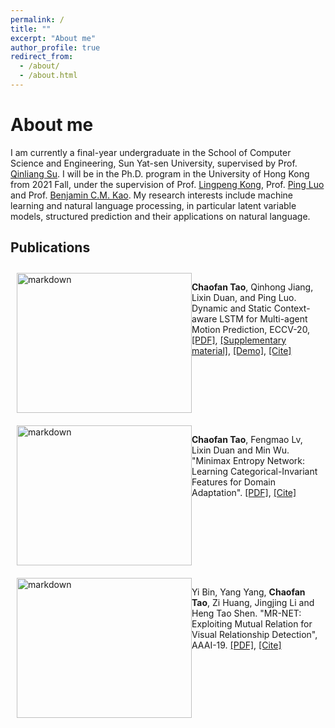 ```yaml
---
permalink: /
title: ""
excerpt: "About me"
author_profile: true
redirect_from: 
  - /about/
  - /about.html
---
```



# About me
I am currently a final-year undergraduate in the School of Computer Science and Engineering, Sun Yat-sen University, supervised by Prof. [Qinliang Su](http://sdcs.sysu.edu.cn/content/3796). I will be in the Ph.D. program in the University of Hong Kong from 2021 Fall, under the supervision of Prof. [Lingpeng Kong](https://ikekonglp.github.io/), Prof. [Ping Luo](http://luoping.me/) and Prof. [Benjamin C.M. Kao](https://i.cs.hku.hk/~kao/). My research interests include machine learning and natural language processing, in particular latent variable models, structured prediction and their applications on natural language.

<!-- ## News -->



## Publications

<div style="display:inline-block; border:2px; margin:10px;">
 <img src="../images/paper_cover_image/dscmp.png" style="float:left;" width="280" height="224" alt="markdown">
<p><b>Chaofan Tao</b>, Qinhong Jiang, Lixin Duan, and Ping Luo. Dynamic and Static Context-aware LSTM for Multi-agent Motion Prediction, ECCV-20,
<a href="http://www.ecva.net/papers/eccv_2020/papers_ECCV/html/3801_ECCV_2020_paper.php">[PDF]</a>,
<a href="../files/ECCV20-SM.pdf">[Supplementary material]</a>,
<a href="../files/ECCV20-demo.mp4">[Demo]</a>,
<a href="../files/bib/dscmp_eccv20.txt">[Cite]</a>
</p>
</div>

<div style="display:inline-block; border:2px; margin:10px;">
 <img src="../images/paper_cover_image/mmen.png" style="float:left;" width="280" height="224" alt="markdown">
<p><b>Chaofan Tao</b>, Fengmao Lv, Lixin Duan and Min Wu. "Minimax Entropy Network: Learning Categorical-Invariant Features for Domain Adaptation".
<a href="https://arxiv.org/abs/1904.09601">[PDF]</a>,
<a href="../files/bib/mmen.txt">[Cite]</a>
</p>
</div>

<div style="display:inline-block; border:2px; margin:10px;">
 <img src="../images/paper_cover_image/mrnet.png" style="float:left;" width="280" height="224" alt="markdown">
<p>Yi Bin, Yang Yang, <b>Chaofan Tao</b>, Zi Huang, Jingjing Li and Heng Tao Shen. "MR-NET: Exploiting Mutual Relation for Visual  Relationship Detection", AAAI-19. 
<a href="https://www.aaai.org/ojs/index.php/AAAI/article/view/4819">[PDF]</a>,
<a href="../files/bib/mrnet_aaai19.txt">[Cite]</a>
</p>
</div>

